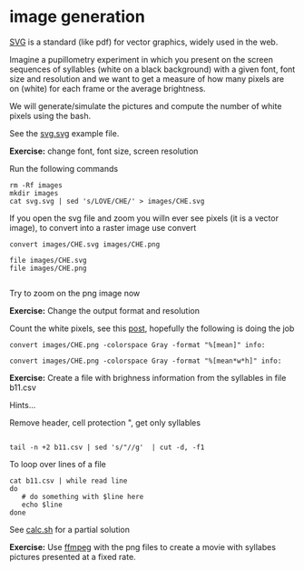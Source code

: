 # image generation

[SVG](https://it.wikipedia.org/wiki/Scalable_Vector_Graphics) is a standard (like pdf) for vector graphics, widely used in the web.

Imagine a pupillometry experiment in which you present on the screen sequences of syllables (white on a black background) with a given font, font size and resolution and we want to get a measure of how many pixels are on (white) for each frame or the average brightness.

We will generate/simulate the pictures and compute the number of white pixels using the bash.

See the [svg.svg](svg.svg) example file. 

**Exercise:** change font, font size, screen resolution

Run the following commands

```
rm -Rf images
mkdir images
cat svg.svg | sed 's/LOVE/CHE/' > images/CHE.svg
```

If you open the svg file and zoom you willn ever see pixels (it is a vector image),  to convert into a raster image use convert

```
convert images/CHE.svg images/CHE.png

file images/CHE.svg
file images/CHE.png


```

Try to zoom on the png image now

**Exercise:**  Change the output format and resolution

Count the white pixels, see this [post](https://www.imagemagick.org/discourse-server/viewtopic.php?t=11304),  hopefully the following is doing the job

```
convert images/CHE.png -colorspace Gray -format "%[mean]" info:
 
convert images/CHE.png -colorspace Gray -format "%[mean*w*h]" info:
```

**Exercise:**  Create a file with brighness information from the syllables in file b11.csv

Hints...

Remove header, cell protection ", get only syllables


```

tail -n +2 b11.csv | sed 's/"//g'  | cut -d, -f1

```

To loop over lines of a file

```
cat b11.csv | while read line 
do
   # do something with $line here
   echo $line
done
```

See [calc.sh](calc.sh) for a  partial solution

**Exercise:** Use [ffmpeg](https://ffmpeg.org/) with the png files to create a movie with syllabes pictures presented at a fixed rate.


